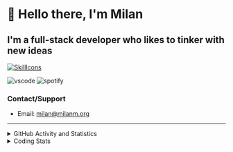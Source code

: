# 👋 Hello there, I'm Milan
## I'm a full-stack developer who likes to tinker with new ideas
[![SkillIcons](https://skillicons.dev/icons?i=js,ts,nextjs,tailwind,html,go,bash,git,nginx,prisma,kubernetes,docker,linux)](https://skillicons.dev)

![vscode](https://nocache.advaith.workers.dev?url=https://img.shields.io/endpoint?url=https://dev.discordprofiles.me/api/badge/vscode/423203831971708958)
![spotify](https://nocache.advaith.workers.dev?url=https://img.shields.io/endpoint?url=https://dev.discordprofiles.me/api/badge/spotify/423203831971708958)

### Contact/Support

- Email: [milan@milanm.org](mailto:milan@milanm.org)
 
---
 
<details>
  <summary>GitHub Activity and Statistics</summary>
  <img src="https://github.com/milanmdev/milanmdev/blob/master/github-metrics.svg" />
</details>
<details>
  <summary>Coding Stats</summary>
  <!--START_SECTION:waka-->

```txt
TypeScript   27 hrs 27 mins  ███████████████░░░░░░░░░░   59.38 %
JavaScript   14 hrs 13 mins  ███████▓░░░░░░░░░░░░░░░░░   30.77 %
YAML         1 hr 12 mins    ▓░░░░░░░░░░░░░░░░░░░░░░░░   02.61 %
JSON         1 hr 11 mins    ▓░░░░░░░░░░░░░░░░░░░░░░░░   02.59 %
Bash         59 mins         ▓░░░░░░░░░░░░░░░░░░░░░░░░   02.16 %
```

<!--END_SECTION:waka-->
</details>
